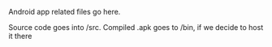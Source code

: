 Android app related files go here.

Source code goes into /src. Compiled .apk goes to /bin, if we decide to host it there
